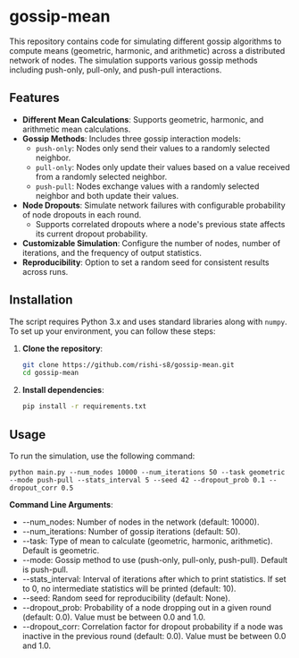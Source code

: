 # gossip-mean
This repository contains code for simulating different gossip algorithms to compute means (geometric, harmonic, and arithmetic) across a distributed network of nodes. The simulation supports various gossip methods including push-only, pull-only, and push-pull interactions. 

## Features

- **Different Mean Calculations**: Supports geometric, harmonic, and arithmetic mean calculations.
- **Gossip Methods**: Includes three gossip interaction models:
  - `push-only`: Nodes only send their values to a randomly selected neighbor.
  - `pull-only`: Nodes only update their values based on a value received from a randomly selected neighbor.
  - `push-pull`: Nodes exchange values with a randomly selected neighbor and both update their values.
- **Node Dropouts**: Simulate network failures with configurable probability of node dropouts in each round.
  - Supports correlated dropouts where a node's previous state affects its current dropout probability.
- **Customizable Simulation**: Configure the number of nodes, number of iterations, and the frequency of output statistics.
- **Reproducibility**: Option to set a random seed for consistent results across runs.

## Installation

The script requires Python 3.x and uses standard libraries along with `numpy`. To set up your environment, you can follow these steps:

1. **Clone the repository**:
   ```bash
   git clone https://github.com/rishi-s8/gossip-mean.git
   cd gossip-mean
2. **Install dependencies**:
   ```bash
   pip install -r requirements.txt

## Usage

To run the simulation, use the following command:
    
    
    python main.py --num_nodes 10000 --num_iterations 50 --task geometric --mode push-pull --stats_interval 5 --seed 42 --dropout_prob 0.1 --dropout_corr 0.5

**Command Line Arguments**:

- --num_nodes: Number of nodes in the network (default: 10000).
- --num_iterations: Number of gossip iterations (default: 50).
- --task: Type of mean to calculate (geometric, harmonic, arithmetic). Default is geometric.
- --mode: Gossip method to use (push-only, pull-only, push-pull). Default is push-pull.
- --stats_interval: Interval of iterations after which to print statistics. If set to 0, no intermediate statistics will be printed (default: 10).
- --seed: Random seed for reproducibility (default: None).
- --dropout_prob: Probability of a node dropping out in a given round (default: 0.0). Value must be between 0.0 and 1.0.
- --dropout_corr: Correlation factor for dropout probability if a node was inactive in the previous round (default: 0.0). Value must be between 0.0 and 1.0.
